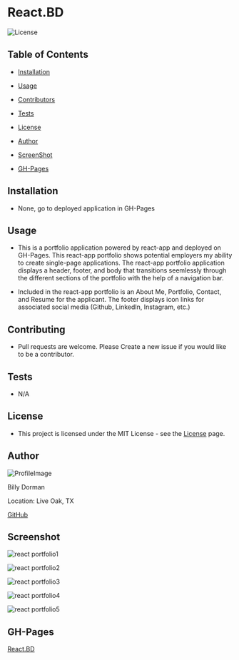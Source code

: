 # React.BD

![License](https://img.shields.io/static/v1?label=license&message=MIT&color=brightgreen) 

  
  
## Table of Contents
  
* [Installation](#Installation)
  
* [Usage](#Usage)
  
* [Contributors](#Contributors)
  
* [Tests](#Tests)
  
* [License](#License)
  
* [Author](#Author)

* [ScreenShot](*Screenshot)

* [GH-Pages](#GH-pages)
  
## Installation
  
* None, go to deployed application in GH-Pages
  
## Usage
  
*  This is a portfolio application powered by react-app and deployed on GH-Pages.  This react-app portfolio shows potential employers my ability to create single-page applications.  The react-app portfolio application displays a header, footer, and body that transitions seemlessly through the different sections of the portfolio with the help of a navigation bar.

*  Included in the react-app portfolio is an About Me, Portfolio, Contact, and Resume for the applicant.  The footer displays icon links for associated social media (Github, LinkedIn, Instagram, etc.)
  
## Contributing
  
*  Pull requests are welcome.  Please Create a new issue if you would like to be a contributor.
  
## Tests
  
*  N/A
  
## License
  
*  This project is licensed under the MIT License - see the [License](https://choosealicense.com/licenses/mit/) page.
  
## Author
  
![ProfileImage](https://avatars.githubusercontent.com/u/78969397?v=4)
  
Billy Dorman
  
Location: Live Oak, TX
  
[GitHub](https://github.com/ChainRxn12)

## Screenshot

![react portfolio1](https://user-images.githubusercontent.com/78969397/133909198-a821734a-9df3-43a5-a754-40b9000ce21d.png)

![react portfolio2](https://user-images.githubusercontent.com/78969397/133909201-2d76d341-a1d4-4a1a-916e-094829d0fc27.png)

![react portfolio3](https://user-images.githubusercontent.com/78969397/133909202-07aab28a-eee5-4232-aae9-7be4acfb2ba9.png)

![react portfolio4](https://user-images.githubusercontent.com/78969397/133909203-95540c09-8719-452c-9af6-a8dc68eadd37.png)

![react portfolio5](https://user-images.githubusercontent.com/78969397/133909206-f49e46d7-b45c-4909-bf32-3b61347c4d19.png)


## GH-Pages

[React.BD](https://chainrxn12.github.io/react.bd/)